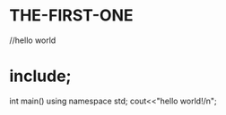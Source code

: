 # THE-FIRST-ONE
//hello world 
# include<iostream>;
  int main()
  using namespace std;
  cout<<"hello world!/n";
  
  
